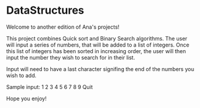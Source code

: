 # DataStructures
Welcome to another edition of Ana's projects!

This project combines Quick sort and Binary Search algorithms. 
The user will input a series of numbers, that will be added to a list of integers. 
Once this list of integers has been sorted in increasing order, the user will then input
the number they wish to search for in their list. 


Input will need to have a last character signifing the end of the numbers you wish to add. 

Sample input: 
1 2 3 4 5 6 7 8 9 Quit

Hope you enjoy! 
